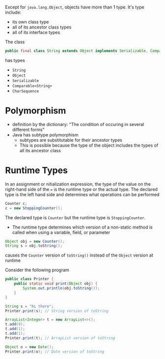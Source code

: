 Except for `java.lang.Object`, objects have more than 1 type. It's type include:
- its own class type
- all of its ancestor class types
- all of its interface types

The class
```java
public final class String extends Object implements Serializable, Comparable<String>, CharSequence
```
has types
- `String`
- `Object`
- `Serializable`
- `Comparable<String>`
- `CharSequence`

# Polymorphism
- definition by the dictionary: "The condition of occuring in several different forms"
- Java has subtype polymorphism
	- subtypes are substitutable for their ancestor types
	- This is possible because the type of the object includes the types of all its ancestor class
# Runtime Types
In an assignment or nitialization expression, the type of the value on the right-hand side of the `=` is the runtime type or the actual type. The declared type is the left hand side and determines what operations can be performed

```java
Counter c;
c = new StoppingCounter();
```
The declared type is `Counter` but the runtime type is `StoppingCounter`.

- The runtime type determines which version of a non-static method is called when using a variable, field, or parameter
```java
Object obj = new Counter();
String s = obj.toString();
```
causes the `Counter` version of `toString()` instead of the `Object` version at runtime

Consider the following program
```java
public class Printer {  
	public static void print(Object obj) {  
		System.out.println(obj.toString());  
	}  
}

String s = "hi there";  
Printer.print(s); // String version of toString  

ArrayList<Integer> t = new ArrayList<>();  
t.add(9);  
t.add(1);  
t.add(1);  
Printer.print(t); // ArrayList version of toString  

Object o = new Date();  
Printer.print(o); // Date version of toString
```